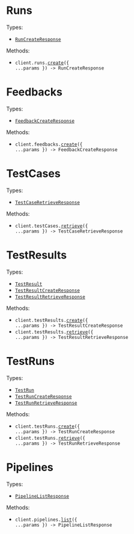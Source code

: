 # Runs

Types:

- <code><a href="./src/resources/runs.ts">RunCreateResponse</a></code>

Methods:

- <code title="post /run">client.runs.<a href="./src/resources/runs.ts">create</a>({ ...params }) -> RunCreateResponse</code>

# Feedbacks

Types:

- <code><a href="./src/resources/feedbacks.ts">FeedbackCreateResponse</a></code>

Methods:

- <code title="post /feedback">client.feedbacks.<a href="./src/resources/feedbacks.ts">create</a>({ ...params }) -> FeedbackCreateResponse</code>

# TestCases

Types:

- <code><a href="./src/resources/test-cases.ts">TestCaseRetrieveResponse</a></code>

Methods:

- <code title="get /test-case">client.testCases.<a href="./src/resources/test-cases.ts">retrieve</a>({ ...params }) -> TestCaseRetrieveResponse</code>

# TestResults

Types:

- <code><a href="./src/resources/test-results.ts">TestResult</a></code>
- <code><a href="./src/resources/test-results.ts">TestResultCreateResponse</a></code>
- <code><a href="./src/resources/test-results.ts">TestResultRetrieveResponse</a></code>

Methods:

- <code title="post /test-result">client.testResults.<a href="./src/resources/test-results.ts">create</a>({ ...params }) -> TestResultCreateResponse</code>
- <code title="get /test-result">client.testResults.<a href="./src/resources/test-results.ts">retrieve</a>({ ...params }) -> TestResultRetrieveResponse</code>

# TestRuns

Types:

- <code><a href="./src/resources/test-runs.ts">TestRun</a></code>
- <code><a href="./src/resources/test-runs.ts">TestRunCreateResponse</a></code>
- <code><a href="./src/resources/test-runs.ts">TestRunRetrieveResponse</a></code>

Methods:

- <code title="post /test-run">client.testRuns.<a href="./src/resources/test-runs.ts">create</a>({ ...params }) -> TestRunCreateResponse</code>
- <code title="get /test-run">client.testRuns.<a href="./src/resources/test-runs.ts">retrieve</a>({ ...params }) -> TestRunRetrieveResponse</code>

# Pipelines

Types:

- <code><a href="./src/resources/pipelines.ts">PipelineListResponse</a></code>

Methods:

- <code title="get /pipelines">client.pipelines.<a href="./src/resources/pipelines.ts">list</a>({ ...params }) -> PipelineListResponse</code>
